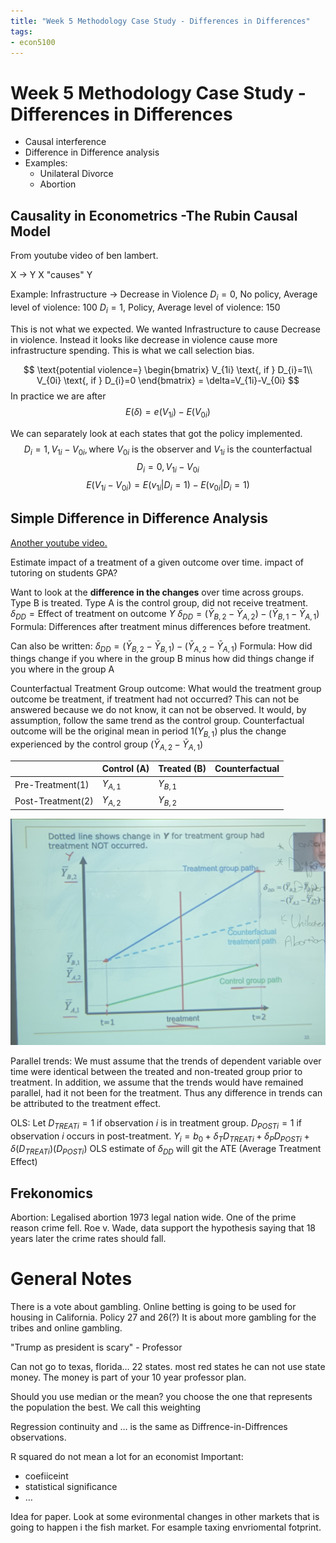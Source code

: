```yaml
---
title: "Week 5 Methodology Case Study - Differences in Differences"
tags:
- econ5100
---
```

# Week 5 Methodology Case Study - Differences in Differences
- Causal interference
- Difference in Difference analysis
- Examples:
	- Unilateral Divorce
	- Abortion

## Causality in Econometrics -The Rubin Causal Model
From youtube video of ben lambert.

X -> Y
X "causes" Y

Example:
Infrastructure -> Decrease in Violence
$D_i=0$, No policy, Average level of violence: 100
$D_i=1$, Policy, Average level of violence: 150

This is not what we expected. We wanted Infrastructure to cause Decrease in violence. Instead it looks like decrease in violence cause more infrastructure spending. This is what we call selection bias.

$$
\text{potential violence=}
\begin{bmatrix}
V_{1i} \text{, if } D_{i}=1\\
V_{0i} \text{, if } D_{i}=0
\end{bmatrix}
= \delta=V_{1i}-V_{0i}
$$
In practice we are after
$$E(\delta) = e(V_{1i})-E(V_{0i})$$

We can separately look at each states that got the policy implemented.
$$D_i=1, V_{1i}-V_{0i}, \text{where } V_{0i} \text{ is the observer and } V_{1i} \text{ is the counterfactual}$$
$$D_i=0, V_{1i}-V_{0i}$$
$$E(V_{1i}-V_{0i}) = E(v_{1i}|D_i=1)-E(v_{0i}|D_i=1)$$

## Simple Difference in Difference Analysis
[Another youtube video.](https://www.youtube.com/watch?v=Q5QOCMIwjbg&ab_channel=MikeJonasEconometrics)

Estimate impact of a treatment of a given outcome over time. impact of tutoring on students GPA?

Want to look at the **difference in the changes** over time across groups.
Type B is treated.
Type A is the control group, did not receive treatment.
$\delta_{DD} =\text{Effect of treatment on outcome } Y$
$\delta_{DD} =(\bar{Y}_{B,2}-\bar{Y}_{A,2})-(\bar{Y}_{B,1}-\bar{Y}_{A,1})$
Formula: Differences after treatment minus differences before treatment.

Can also be written:
$\delta_{DD} =(\bar{Y}_{B,2}-\bar{Y}_{B,1})-(\bar{Y}_{A,2}-\bar{Y}_{A,1})$
Formula: How did things change if you where in the group B minus how did things change if you where in the group A

Counterfactual Treatment Group outcome:
What would the treatment group outcome be treatment, if treatment had not occurred? This can not be answered because we do not know, it can not be observed.
It would, by assumption, follow the same trend as the control group.
Counterfactual outcome will be the original mean in period 1($Y_{B,1}$) plus the change experienced by the control group ($\bar{Y}_{A,2}-\bar{Y}_{A,1}$)

|                  | Control (A) | Treated (B) | Counterfactual |
| ---------------- | ----------- | ----------- | -------------- |
| Pre-Treatment(1) |$Y_{A,1}$             |$Y_{B,1}$             |                |
| Post-Treatment(2)|$Y_{A,2}$             |$Y_{B,2}$             |                |
![](attachments/Pasted%20image%2020220927192205.png)

Parallel trends:
We must assume that the trends of dependent variable over time were identical between the treated and non-treated group prior to treatment.
In addition, we assume that the trends would have remained parallel, had it not been for the treatment. Thus any difference in trends can be attributed to the treatment effect.

OLS:
Let $D_{TREATi}=1$ if observation $i$ is in treatment group. $D_{POSTi}=1$ if observation $i$ occurs in post-treatment.
$Y_i=b_0 + \delta_T D_{TREATi} + \delta_P D_{POSTi} + \delta (D_{TREATi})(D_{POSTi})$
OLS estimate of $\delta_{DD}$ will git the ATE (Average Treatment Effect)

## Frekonomics
Abortion:
Legalised abortion 1973 legal nation wide. One of the prime reason crime fell.
Roe v. Wade, data support the hypothesis saying that 18 years later the crime rates should fall.
# General Notes
There is a vote about gambling.
Online betting is going to be used for housing in California.
Policy 27 and 26(?)
It is about more gambling for the tribes and online gambling.

"Trump as president is scary" - Professor

Can not go to texas, florida… 22 states. most red states he can not use state money. The money is part of your 10 year professor plan.

Should you use median or the mean?
you choose the one that represents the population the best. We call this weighting

Regression continuity and … is the same as Diffrence-in-Diffrences observations.

R squared do not mean a lot for an economist
Important:
- coefiiceint
- statistical significance
- …

Idea for paper. Look at some evironmental changes in other markets that is going to happen i the fish market. For esample taxing envriomental fotprint.



